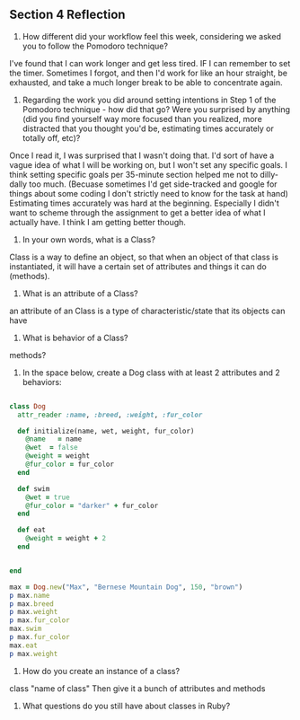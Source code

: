 ## Section 4 Reflection

1. How different did your workflow feel this week, considering we asked you to follow the Pomodoro technique?

I've found that I can work longer and get less tired.  IF I can remember to set the timer. Sometimes I forgot, and then I'd work for like an hour straight, be exhausted, and take a much longer break to be able to concentrate again.

1. Regarding the work you did around setting intentions in Step 1 of the Pomodoro technique - how did that go? Were you surprised by anything (did you find yourself way more focused than you realized, more distracted that you thought you'd be, estimating times accurately or totally off, etc)?

Once I read it, I was surprised that I wasn't doing that. I'd sort of have a vague
idea of what I will be working on, but I won't set any specific goals. I think setting specific goals per 35-minute section helped me not to dilly-dally too much. (Becuase sometimes I'd get side-tracked and google for things about some coding I don't strictly need to know for the task at hand) Estimating times accurately was hard at the beginning. Especially I didn't want to scheme through the assignment to get a better idea of what I actually have. I think I am getting better though.  

1. In your own words, what is a Class?

Class is a way to define an object, so that when an object of that class is instantiated, it will have a certain set of attributes and things it can do (methods).

1. What is an attribute of a Class?

an attribute of an Class is a type of characteristic/state that its objects can have

1. What is behavior of a Class?

methods?

1. In the space below, create a Dog class with at least 2 attributes and 2 behaviors:

```rb

class Dog
  attr_reader :name, :breed, :weight, :fur_color

  def initialize(name, wet, weight, fur_color)
    @name   = name
    @wet  = false
    @weight = weight
    @fur_color = fur_color  
  end

  def swim
    @wet = true
    @fur_color = "darker" + fur_color
  end

  def eat
    @weight = weight + 2
  end


end

max = Dog.new("Max", "Bernese Mountain Dog", 150, "brown")
p max.name
p max.breed
p max.weight
p max.fur_color
max.swim
p max.fur_color
max.eat
p max.weight

```

1. How do you create an instance of a class?

class "name of class"
Then give it a bunch of attributes and methods

1. What questions do you still have about classes in Ruby?

